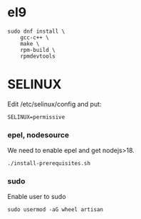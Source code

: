 # el9

```
sudo dnf install \
    gcc-c++ \
    make \
    rpm-build \
    rpmdevtools
```

# SELINUX

Edit /etc/selinux/config and put:
```
SELINUX=permissive
```

### epel, nodesource
We need to enable epel and get nodejs>18.

```
./install-prerequisites.sh
```
### sudo
Enable user to sudo
```
sudo usermod -aG wheel artisan
```
